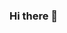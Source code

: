 ### Hi there 👋

<!--
**nhagesshwr/nhagesshwr** is a ✨ _special_ ✨ repository because its `README.md` (this file) appears on your GitHub profile.

Here are some ideas to get you started:

- 🔭 I’m currently working on Photoshop
- 🌱 I’m currently learning Adobe xd,Figma
- 👯 I’m looking to collaborate on UI project 
- 🤔 I’m looking for help with UX design 
- 📫 How to reach me: gvsramkrisshna@gmail.com
-->
